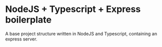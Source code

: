 # NodeJS + Typescript + Express boilerplate

A base project structure written in NodeJS and Typescript, containing an express server.